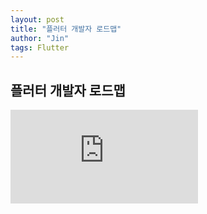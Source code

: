 ```yaml
---
layout: post
title: "플러터 개발자 로드맵"
author: "Jin"
tags: Flutter
---
```


## 플러터 개발자 로드맵

![플러터 개발자 로드맵](https://roadmap.sh/pdfs/roadmaps/flutter.pdf)
